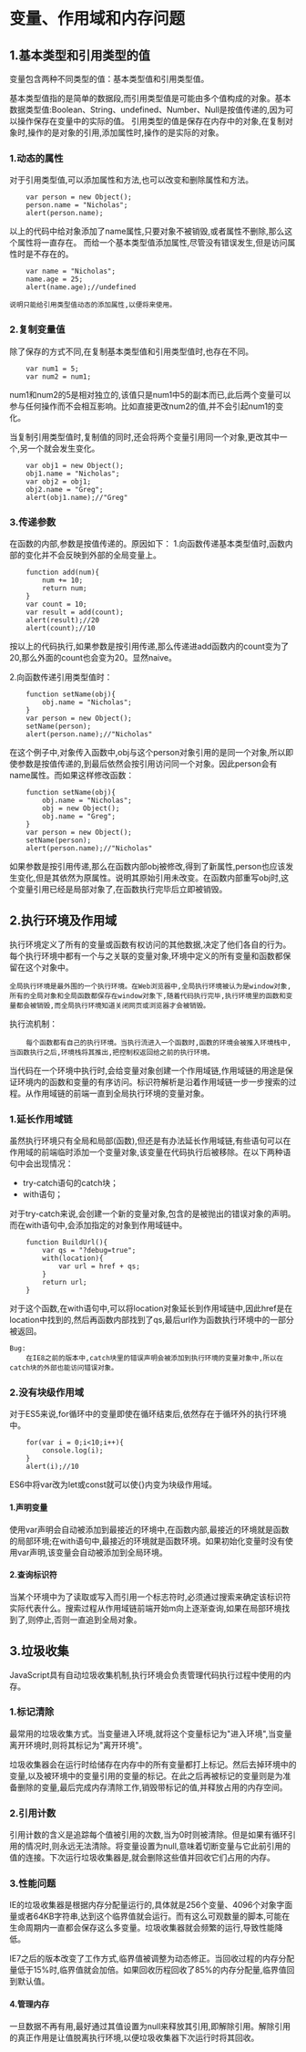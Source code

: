 ﻿# 变量、作用域和内存问题


## 1.基本类型和引用类型的值
变量包含两种不同类型的值：基本类型值和引用类型值。

基本类型值指的是简单的数据段,而引用类型值是可能由多个值构成的对象。基本数据类型值:Boolean、String、undefined、Number、Null是按值传递的,因为可以操作保存在变量中的实际的值。
引用类型的值是保存在内存中的对象,在复制对象时,操作的是对象的引用,添加属性时,操作的是实际的对象。

### 1.动态的属性
对于引用类型值,可以添加属性和方法,也可以改变和删除属性和方法。
```
    var person = new Object();
    person.name = "Nicholas";
    alert(person.name);
```
以上的代码中给对象添加了name属性,只要对象不被销毁,或者属性不删除,那么这个属性将一直存在。
而给一个基本类型值添加属性,尽管没有错误发生,但是访问属性时是不存在的。
```
    var name = "Nicholas";
    name.age = 25;
    alert(name.age);//undefined
```
    
    说明只能给引用类型值动态的添加属性,以便将来使用。
    
### 2.复制变量值
除了保存的方式不同,在复制基本类型值和引用类型值时,也存在不同。
```
    var num1 = 5;
    var num2 = num1;
```
num1和num2的5是相对独立的,该值只是num1中5的副本而已,此后两个变量可以参与任何操作而不会相互影响。比如直接更改num2的值,并不会引起num1的变化。

当复制引用类型值时,复制值的同时,还会将两个变量引用同一个对象,更改其中一个,另一个就会发生变化。
```
    var obj1 = new Object();
    obj1.name = "Nicholas";
    var obj2 = obj1;
    obj2.name = "Greg";
    alert(obj1.name);//"Greg"
```
### 3.传递参数
在函数的内部,参数是按值传递的。原因如下：
1.向函数传递基本类型值时,函数内部的变化并不会反映到外部的全局变量上。
```
    function add(num){
        num += 10;
        return num;
    }
    var count = 10;
    var result = add(count);
    alert(result);//20
    alert(count);//10
```
按以上的代码执行,如果参数是按引用传递,那么传递进add函数内的count变为了20,那么外面的count也会变为20。显然naive。

2.向函数传递引用类型值时：
```
    function setName(obj){
        obj.name = "Nicholas";
    }
    var person = new Object();
    setName(person);
    alert(person.name);//"Nicholas"
```
在这个例子中,对象传入函数中,obj与这个person对象引用的是同一个对象,所以即使参数是按值传递的,到最后依然会按引用访问同一个对象。因此person会有name属性。而如果这样修改函数：
```
    function setName(obj){
        obj.name = "Nicholas";
        obj = new Object();
        obj.name = "Greg";
    }
    var person = new Object();
    setName(person);
    alert(person.name);//"Nicholas"
```
如果参数是按引用传递,那么在函数内部obj被修改,得到了新属性,person也应该发生变化,但是其依然为原属性。说明其原始引用未改变。在函数内部重写obj时,这个变量引用已经是局部对象了,在函数执行完毕后立即被销毁。

## 2.执行环境及作用域
    
执行环境定义了所有的变量或函数有权访问的其他数据,决定了他们各自的行为。每个执行环境中都有一个与之关联的变量对象,环境中定义的所有变量和函数都保留在这个对象中。

    全局执行环境是最外围的一个执行环境。在Web浏览器中,全局执行环境被认为是window对象,所有的全局对象和全局函数都保存在window对象下,随着代码执行完毕,执行环境里的函数和变量都会被销毁,而全局执行环境知道关闭网页或浏览器才会被销毁。

执行流机制：
        
        每个函数都有自己的执行环境。当执行流进入一个函数时,函数的环境会被推入环境栈中,当函数执行之后,环境栈将其推出,把控制权返回给之前的执行环境。

当代码在一个环境中执行时,会给变量对象创建一个作用域链,作用域链的用途是保证环境内的函数和变量的有序访问。标识符解析是沿着作用域链一步一步搜索的过程。从作用域链的前端一直到全局执行环境的变量对象。


### 1.延长作用域链
虽然执行环境只有全局和局部(函数),但还是有办法延长作用域链,有些语句可以在作用域的前端临时添加一个变量对象,该变量在代码执行后被移除。在以下两种语句中会出现情况：

 - try-catch语句的catch块；
 - with语句；

对于try-catch来说,会创建一个新的变量对象,包含的是被抛出的错误对象的声明。而在with语句中,会添加指定的对象到作用域链中。
```
    function BuildUrl(){
        var qs = "?debug=true";
        with(location){
            var url = href + qs;
        }
        return url;
    }
```
对于这个函数,在with语句中,可以将location对象延长到作用域链中,因此href是在location中找到的,然后再函数内部找到了qs,最后url作为函数执行环境中的一部分被返回。

    Bug:
        在IE8之前的版本中,catch块里的错误声明会被添加到执行环境的变量对象中,所以在catch块的外部也能访问错误对象。
        
### 2.没有块级作用域
对于ES5来说,for循环中的变量即使在循环结束后,依然存在于循环外的执行环境中。
```
    for(var i = 0;i<10;i++){
        console.log(i);
    }
    alert(i);//10
``` 
ES6中将var改为let或const就可以使{}内变为块级作用域。

#### 1.声明变量
使用var声明会自动被添加到最接近的环境中,在函数内部,最接近的环境就是函数的局部环境;在with语句中,最接近的环境就是函数环境。如果初始化变量时没有使用var声明,该变量会自动被添加到全局环境。

#### 2.查询标识符
当某个环境中为了读取或写入而引用一个标志符时,必须通过搜索来确定该标识符实际代表什么。搜索过程从作用域链前端开始m向上逐渐查询,如果在局部环境找到了,则停止,否则一直追到全局对象。

## 3.垃圾收集
JavaScript具有自动垃圾收集机制,执行环境会负责管理代码执行过程中使用的内存。
### 1.标记清除
最常用的垃圾收集方式。当变量进入环境,就将这个变量标记为"进入环境",当变量离开环境时,则将其标记为"离开环境"。

垃圾收集器会在运行时给储存在内存中的所有变量都打上标记。然后去掉环境中的变量,以及被环境中的变量引用的变量的标记。在此之后再被标记的变量则是为准备删除的变量,最后完成内存清除工作,销毁带标记的值,并释放占用的内存空间。
### 2.引用计数
引用计数的含义是追踪每个值被引用的次数,当为0时则被清除。但是如果有循环引用的情况时,则永远无法清除。将变量设置为null,意味着切断变量与它此前引用的值的连接。下次运行垃圾收集器是,就会删除这些值并回收它们占用的内存。
### 3.性能问题
IE的垃圾收集器是根据内存分配量运行的,具体就是256个变量、4096个对象字面量或者64KB字符串,达到这个临界值就会运行。而有这么可观数量的脚本,可能在生命周期内一直都会保存这么多变量。垃圾收集器就会频繁的运行,导致性能降低。

IE7之后的版本改变了工作方式,临界值被调整为动态修正。当回收过程的内存分配量低于15%时,临界值就会加倍。如果回收历程回收了85%的内存分配量,临界值回到默认值。
#### 4.管理内存
一旦数据不再有用,最好通过其值设置为null来释放其引用,即解除引用。解除引用的真正作用是让值脱离执行环境,以便垃圾收集器下次运行时将其回收。